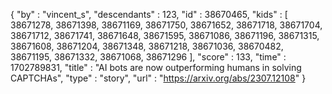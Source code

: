 {
  "by" : "vincent_s",
  "descendants" : 123,
  "id" : 38670465,
  "kids" : [ 38671278, 38671398, 38671169, 38671750, 38671652, 38671718, 38671704, 38671712, 38671741, 38671648, 38671595, 38671086, 38671196, 38671315, 38671608, 38671204, 38671348, 38671218, 38671036, 38670482, 38671195, 38671332, 38671068, 38671296 ],
  "score" : 133,
  "time" : 1702789831,
  "title" : "AI bots are now outperforming humans in solving CAPTCHAs",
  "type" : "story",
  "url" : "https://arxiv.org/abs/2307.12108"
}
